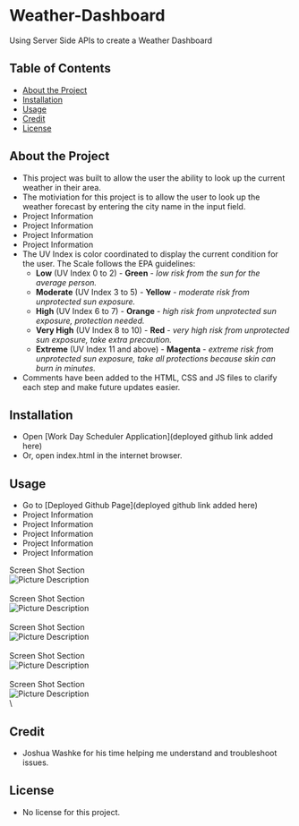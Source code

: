 # Weather-Dashboard

Using Server Side APIs to create a Weather Dashboard

## Table of Contents 

- [About the Project](#about-the-project)
- [Installation](#installation)
- [Usage](#usage)
- [Credit](#credit)
- [License](#license)

## About the Project

- This project was built to allow the user the ability to look up the current weather in their area.
- The motiviation for this project is to allow the user to look up the weather forecast by entering the city name in the input field.
- Project Information
- Project Information
- Project Information 
- Project Information 
- The UV Index is color coordinated to display the current condition for the user. 
The Scale follows the EPA guidelines:
    - **Low** (UV Index 0 to 2) - **Green** - *low risk from the sun for the average person.*
    - **Moderate** (UV Index 3 to 5) - **Yellow** - *moderate risk from unprotected sun exposure.*
    - **High** (UV Index 6 to 7) - **Orange** - *high risk from unprotected sun exposure, protection needed.*
    - **Very High** (UV Index 8 to 10) - **Red** - *very high risk from unprotected sun exposure, take extra precaution.*
    - **Extreme** (UV Index 11 and above) - **Magenta** - *extreme risk from unprotected sun exposure, take all protections because skin can burn in minutes.*
- Comments have been added to the HTML, CSS and JS files to clarify each step and make future updates easier.

## Installation

- Open [Work Day Scheduler Application](deployed github link added here) 
- Or, open index.html in the internet browser.

## Usage

- Go to [Deployed Github Page](deployed github link added here)
- Project Information
- Project Information
- Project Information
- Project Information
- Project Information

Screen Shot Section \
![Picture Description](Assets/images/) \
\
Screen Shot Section \
![Picture Description](Assets/images/) \
\
Screen Shot Section \
![Picture Description](Assets/images/) \
\
Screen Shot Section \
![Picture Description](Assets/images/) \
\
Screen Shot Section \
![Picture Description](Assets/images/) \
\

## Credit

- Joshua Washke for his time helping me understand and troubleshoot issues.

## License

- No license for this project.